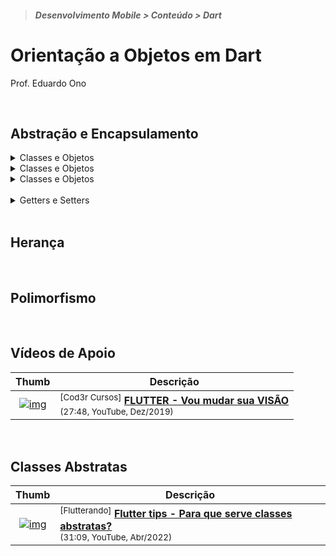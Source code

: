 > <h5>Desenvolvimento Mobile > Conteúdo > Dart</h5>

# Orientação a Objetos em Dart

Prof. Eduardo Ono

<br>

## Abstração e Encapsulamento

<details>
    <summary>Classes e Objetos</summary>

```dart
void main() {
  Paciente paciente = Paciente();
  paciente.nome = 'Fulano de Tal';
  paciente.peso = 75; // kg
  paciente.altura = 1.82; // metros
  paciente.calcularImc();
  paciente.imprimirDados();
}

class Paciente {
  // Atributos
  String nome;
  double peso;
  double altura;
  double imc;

  // Métodos

  void calcularImc() {
    imc = peso / (altura * altura);
  }

  void imprimirRegistro() {
    print('Nome: $nome');
    print('Peso: $peso kg');
    print('Altura: $altura m');
    print('IMC: ${imc.toStringAsFixed(1)}');
    print('');
  }
}
```

</details>

<details>
    <summary>Classes e Objetos</summary>

```dart
void main() {
  Paciente paciente1 = new Paciente("Fulano de Tal", 75, 1.82); // metros
  var paciente2 = Paciente("Ciclano de Tal", 68, 1.71);
  paciente1.imprimirDados();
  paciente2.imprimirDados();
}

class Paciente {
  // Atributos
  String nome;
  double peso;
  double altura;
  double imc;

  // Construtor
  Paciente(String nome, double peso, double altura) {
    this.nome = nome;
    this.peso = peso;
    this.altura = altura;
    calcularImc();
  }

  // Métodos

  void calcularImc() {
    imc = peso / (altura * altura);
  }

  void imprimirDados() {
    print("Nome: $nome");
    print("Peso: $peso");
    print("Altura: $altura");
    print("IMC: ${imc.toStringAsFixed(1)}");
    print("");
  }
}
```

```dart
void main() {
  Paciente paciente = new Paciente("Fulano de Tal", 75, 1.82); // metros
  var paciente2 = Paciente("Ciclano de Tal", 68, 1.71);
  paciente.imprimirDados();
}

class Paciente {
  // Atributos
  String nome;
  double peso = 0;
  double altura = 0;
  double imc = 0;

  // Construtor
  Paciente(this.nome, this.peso, this.altura) {
    calcularImc();
  }

  // Métodos

  void calcularImc() {
    if (peso > 0 && altura > 0) imc = peso / (altura * altura);
  }

  void imprimirDados() {
    print('Nome: $nome');
    print('Peso: $peso kg');
    print('Altura: $altura m');
    print('IMC: ${imc.toStringAsFixed(1)}');
    print('');
  }
}
```

</details>

<details>
    <summary>Classes e Objetos</summary>

```dart
class Paciente {
  // Atributos
  String nome = '';
  double peso = 0;
  double altura = 0;
  double imc = 0;

  // Construtor
  Paciente({this.nome = '', this.peso = 0, this.altura = 0}) {
    calcularImc();
  }

  // Métodos
  void calcularImc() {
    if (peso > 0 && altura > 0) imc = peso / (altura * altura);
  }

  void imprimirDados() {
    print('Nome: $nome');
    print('Peso: $peso kg');
    print('Altura: $altura m');
    print('IMC: ${imc.toStringAsFixed(1)}');
    print('');
  }
} // Paciente

void main() {
  Paciente paciente =
      new Paciente(nome: "Fulano de Tal", peso: 75, altura: 1.82); // metros
  var paciente2 = Paciente(nome: "Ciclano de Tal", altura: 1.71, peso: 68);
  paciente.imprimirDados();
} // main()

Paciente inserirPaciente() {
  var paciente = Paciente(nome: 'Ciclano de Tal', peso: 79, altura: 1.74);
  return paciente;
}
```

</details>

<br>

<details>
    <summary>Getters e Setters</summary>

```dart
class Paciente {
  // Atributos privados
  String _nome = '';
  double _peso = 0;
  double _altura = 0;
  double _imc = 0;

  // Construtor
  Paciente({this.nome = '', this.peso = 0, this.altura = 0}) {
    calcularImc();
  }

  // Métodos
  void calcularImc() {
    if (peso > 0 && altura > 0) imc = peso / (altura * altura);
  }

  void imprimirDados() {
    print('Nome: $nome');
    print('Peso: $peso kg');
    print('Altura: $altura m');
    print('IMC: ${imc.toStringAsFixed(1)}');
    print('');
  }
} // Paciente

void main() {
  Paciente paciente =
      new Paciente(nome: "Fulano de Tal", peso: 75, altura: 1.82); // metros
  var paciente2 = Paciente(nome: "Ciclano de Tal", altura: 1.71, peso: 68);
  paciente.imprimirDados();
} // main()

Paciente inserirPaciente() {
  var paciente = Paciente(nome: 'Ciclano de Tal', peso: 79, altura: 1.74);
  return paciente;
}
```

</details>

<br>

## Herança

<br>

## Polimorfismo

<br>

## Vídeos de Apoio

| Thumb | Descrição |
| :-: | --- |
| [![img](https://img.youtube.com/vi/dL2NxrNewBQ/default.jpg)](https://www.youtube.com/watch?v=dL2NxrNewBQ) | <sup>[Cod3r Cursos]</sup> [__FLUTTER - Vou mudar sua VISÃO__](https://www.youtube.com/watch?v=dL2NxrNewBQ)<br><sub>(27:48, YouTube, Dez/2019)</sub>

<br>

## Classes Abstratas

| Thumb | Descrição |
| :-: | --- |
| [![img](https://img.youtube.com/vi/nZov6ztrocc/default.jpg)](https://www.youtube.com/watch?v=nZov6ztrocc) | <sup>[Flutterando]</sup> [__Flutter tips - Para que serve classes abstratas?__](https://www.youtube.com/watch?v=nZov6ztrocc)<br><sub>(31:09, YouTube, Abr/2022)</sub>

<br>
